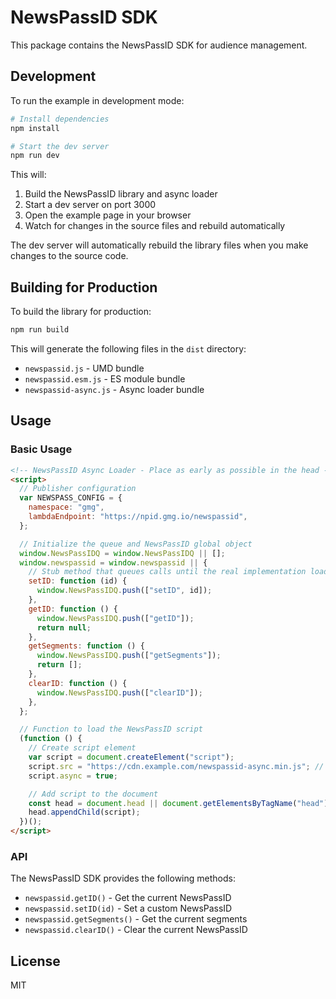 # NewsPassID SDK

This package contains the NewsPassID SDK for audience management.

## Development

To run the example in development mode:

```bash
# Install dependencies
npm install

# Start the dev server
npm run dev
```

This will:

1. Build the NewsPassID library and async loader
2. Start a dev server on port 3000
3. Open the example page in your browser
4. Watch for changes in the source files and rebuild automatically

The dev server will automatically rebuild the library files when you make changes to the source code.

## Building for Production

To build the library for production:

```bash
npm run build
```

This will generate the following files in the `dist` directory:

- `newspassid.js` - UMD bundle
- `newspassid.esm.js` - ES module bundle
- `newspassid-async.js` - Async loader bundle

## Usage

### Basic Usage

```html
<!-- NewsPassID Async Loader - Place as early as possible in the head -->
<script>
  // Publisher configuration
  var NEWSPASS_CONFIG = {
    namespace: "gmg",
    lambdaEndpoint: "https://npid.gmg.io/newspassid",
  };

  // Initialize the queue and NewsPassID global object
  window.NewsPassIDQ = window.NewsPassIDQ || [];
  window.newspassid = window.newspassid || {
    // Stub method that queues calls until the real implementation loads
    setID: function (id) {
      window.NewsPassIDQ.push(["setID", id]);
    },
    getID: function () {
      window.NewsPassIDQ.push(["getID"]);
      return null;
    },
    getSegments: function () {
      window.NewsPassIDQ.push(["getSegments"]);
      return [];
    },
    clearID: function () {
      window.NewsPassIDQ.push(["clearID"]);
    },
  };

  // Function to load the NewsPassID script
  (function () {
    // Create script element
    var script = document.createElement("script");
    script.src = "https://cdn.example.com/newspassid-async.min.js"; // Use your CDN URL
    script.async = true;

    // Add script to the document
    const head = document.head || document.getElementsByTagName("head")[0];
    head.appendChild(script);
  })();
</script>
```

### API

The NewsPassID SDK provides the following methods:

- `newspassid.getID()` - Get the current NewsPassID
- `newspassid.setID(id)` - Set a custom NewsPassID
- `newspassid.getSegments()` - Get the current segments
- `newspassid.clearID()` - Clear the current NewsPassID

## License

MIT
